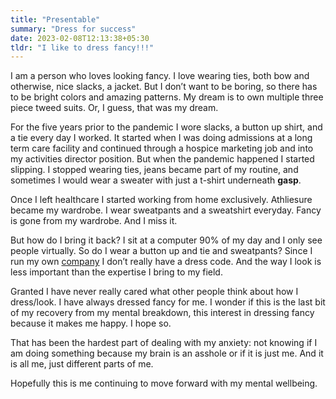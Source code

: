 ```yaml
---
title: "Presentable"
summary: "Dress for success"
date: 2023-02-08T12:13:38+05:30
tldr: "I like to dress fancy!!!"
---
```

I am a person who loves looking fancy. I love wearing ties, both bow and otherwise, nice slacks, a jacket. But I don’t want to be boring, so there has to be bright colors and amazing patterns. My dream is to own multiple three piece tweed suits. Or, I guess, that was my dream. 

For the five years prior to the pandemic I wore slacks, a button up shirt, and a tie every day I worked. It started when I was doing admissions at a long term care facility and continued through a hospice marketing job and into my activities director position. But when the pandemic happened I started slipping. I stopped wearing ties, jeans became part of my routine, and sometimes I would wear a sweater with just a t-shirt underneath **gasp**. 

Once I left healthcare I started working from home exclusively. Athliesure became my wardrobe. I wear sweatpants and a sweatshirt everyday. Fancy is gone from my wardrobe. And I miss it. 

But how do I bring it back? I sit at a computer 90% of my day and I only see people virtually. So do I wear a button up and tie and sweatpants? Since I run my own [company](https://nervous.net) I don’t really have a dress code. And the way I look is less important than the expertise I bring to my field. 

Granted I have never really cared what other people think about how I dress/look. I have always dressed fancy for me. I wonder if this is the last bit of my recovery from my mental breakdown, this interest in dressing fancy because it makes me happy. I hope so.

That has been the hardest part of dealing with my anxiety: not knowing if I am doing something because my brain is an asshole or if it is just me. And it is all me, just different parts of me. 

Hopefully this is me continuing to move forward with my mental wellbeing.